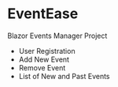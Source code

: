 # EventEase
Blazor Events Manager Project
- User Registration
- Add New Event
- Remove Event
- List of New and Past Events
